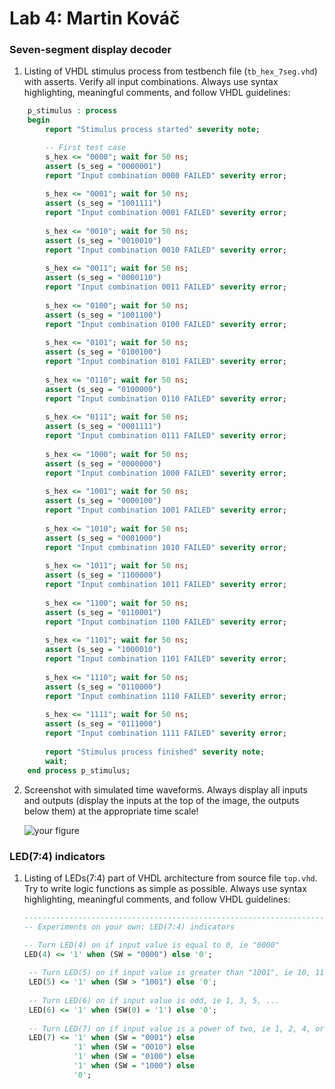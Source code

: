 # Lab 4: Martin Kováč

### Seven-segment display decoder

1. Listing of VHDL stimulus process from testbench file (`tb_hex_7seg.vhd`) with asserts. Verify all input combinations. Always use syntax highlighting, meaningful comments, and follow VHDL guidelines:

```vhdl
    p_stimulus : process
    begin
        report "Stimulus process started" severity note;

        -- First test case
        s_hex <= "0000"; wait for 50 ns;
        assert (s_seg = "0000001")        
        report "Input combination 0000 FAILED" severity error;
        
        s_hex <= "0001"; wait for 50 ns;
        assert (s_seg = "1001111")
        report "Input combination 0001 FAILED" severity error;
        
        s_hex <= "0010"; wait for 50 ns;
        assert (s_seg = "0010010")        
        report "Input combination 0010 FAILED" severity error;
        
        s_hex <= "0011"; wait for 50 ns;
        assert (s_seg = "0000110")        
        report "Input combination 0011 FAILED" severity error;
        
        s_hex <= "0100"; wait for 50 ns;
        assert (s_seg = "1001100")        
        report "Input combination 0100 FAILED" severity error;
        
        s_hex <= "0101"; wait for 50 ns;
        assert (s_seg = "0100100")        
        report "Input combination 0101 FAILED" severity error;
        
        s_hex <= "0110"; wait for 50 ns;
        assert (s_seg = "0100000")        
        report "Input combination 0110 FAILED" severity error;
        
        s_hex <= "0111"; wait for 50 ns;
        assert (s_seg = "0001111")        
        report "Input combination 0111 FAILED" severity error;
        
        s_hex <= "1000"; wait for 50 ns;
        assert (s_seg = "0000000")        
        report "Input combination 1000 FAILED" severity error;
        
        s_hex <= "1001"; wait for 50 ns;
        assert (s_seg = "0000100")        
        report "Input combination 1001 FAILED" severity error;
        
        s_hex <= "1010"; wait for 50 ns;
        assert (s_seg = "0001000")        
        report "Input combination 1010 FAILED" severity error;
        
        s_hex <= "1011"; wait for 50 ns;
        assert (s_seg = "1100000")        
        report "Input combination 1011 FAILED" severity error;
        
        s_hex <= "1100"; wait for 50 ns;
        assert (s_seg = "0110001")        
        report "Input combination 1100 FAILED" severity error;
        
        s_hex <= "1101"; wait for 50 ns;
        assert (s_seg = "1000010")        
        report "Input combination 1101 FAILED" severity error;
        
        s_hex <= "1110"; wait for 50 ns;
        assert (s_seg = "0110000")        
        report "Input combination 1110 FAILED" severity error;
        
        s_hex <= "1111"; wait for 50 ns;
        assert (s_seg = "0111000")        
        report "Input combination 1111 FAILED" severity error;
        
        report "Stimulus process finished" severity note;
        wait;
    end process p_stimulus;
```

2. Screenshot with simulated time waveforms. Always display all inputs and outputs (display the inputs at the top of the image, the outputs below them) at the appropriate time scale!

   ![your figure]()

### LED(7:4) indicators

1. Listing of LEDs(7:4) part of VHDL architecture from source file `top.vhd`. Try to write logic functions as simple as possible. Always use syntax highlighting, meaningful comments, and follow VHDL guidelines:

   ```vhdl
   --------------------------------------------------------------------
   -- Experiments on your own: LED(7:4) indicators

   -- Turn LED(4) on if input value is equal to 0, ie "0000"
   LED(4) <= '1' when (SW = "0000") else '0';
    
    -- Turn LED(5) on if input value is greater than "1001", ie 10, 11, 12, ...
    LED(5) <= '1' when (SW > "1001") else '0';
    
    -- Turn LED(6) on if input value is odd, ie 1, 3, 5, ...
    LED(6) <= '1' when (SW(0) = '1') else '0';
    
    -- Turn LED(7) on if input value is a power of two, ie 1, 2, 4, or 8
    LED(7) <= '1' when (SW = "0001") else
              '1' when (SW = "0010") else
              '1' when (SW = "0100") else
              '1' when (SW = "1000") else
              '0';
   ```
